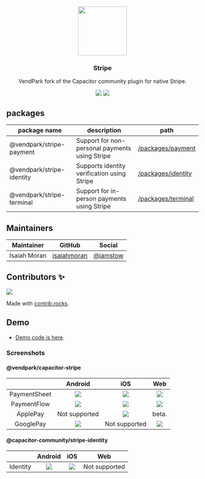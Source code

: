 <p align="center"><br><img src="https://user-images.githubusercontent.com/236501/85893648-1c92e880-b7a8-11ea-926d-95355b8175c7.png" width="128" height="128" /></p>

<h3 align="center">Stripe</h3>
<p align="center">
  VendPark fork of the Capacitor community plugin for native Stripe.
</p>

<p align="center">
  <img src="https://img.shields.io/maintenance/yes/2023?style=flat-square" />
  <a href="https://www.npmjs.com/package/@capacitor-community/stripe"><img src="https://img.shields.io/npm/l/@capacitor-community/stripe?style=flat-square" /></a>
</p>

## packages

| package name              | description                                    | path                                                                                                  |
| ------------------------- | ---------------------------------------------- | ----------------------------------------------------------------------------------------------------- |
| @vendpark/stripe-payment  | Support for non-personal payments using Stripe | [/packages/payment](https://github.com/vendpark/capacitor-stripe/tree/main/packages/payment#readme)   |
| @vendpark/stripe-identity | Supports identity verification using Stripe    | [/packages/identity](https://github.com/vendpark/capacitor-stripe/tree/main/packages/identity#readme) |
| @vendpark/stripe-terminal | Support for in-person payments using Stripe    | [/packages/terminal](https://github.com/vendpark/capacitor-stripe/tree/main/packages/terminal#readme) |

## Maintainers

| Maintainer   | GitHub                                        | Social                                  |
| ------------ | --------------------------------------------- | --------------------------------------- |
| Isaiah Moran | [isaiahmoran](https://github.com/isaiahmoran) | [@iamstow](https://twitter.com/iamstow) |

## Contributors ✨

<a href="https://github.com/isaiahmoran/express-example/graphs/contributors">
  <img src="https://contrib.rocks/image?repo=isaiahmoran/express-example" />
</a>

Made with [contrib.rocks](https://contrib.rocks).

## Demo

- [Demo code is here](https://github.com/vendpark/capacitor-stripe/tree/master/demo).

### Screenshots

#### @vendpark/capacitor-stripe

|              |                     Android                     |                     iOS                     |                     Web                     |
| :----------: | :---------------------------------------------: | :-----------------------------------------: | :-----------------------------------------: |
| PaymentSheet | ![](demo/screenshots/payment-sheet-android.png) | ![](demo/screenshots/payment-sheet-ios.png) | ![](demo/screenshots/payment-sheet-web.png) |
| PaymentFlow  | ![](demo/screenshots/payment-flow-android.png)  | ![](demo/screenshots/payment-flow-ios.png)  | ![](demo/screenshots/payment-sheet-web.png) |
|   ApplePay   |                  Not supported                  |   ![](demo/screenshots/apple-pay-ios.png)   |                    beta.                    |
|  GooglePay   |  ![](demo/screenshots/google-pay-android.png)   |                Not supported                |  ![](demo/screenshots/google-pay-web.png)   |

#### @capacitor-community/stripe-identity

|          |                  Android                   |                  iOS                   |      Web      |
| :------: | :----------------------------------------: | :------------------------------------: | :-----------: |
| Identity | ![](demo/screenshots/identity-android.png) | ![](demo/screenshots/identity-ios.png) | Not supported |
